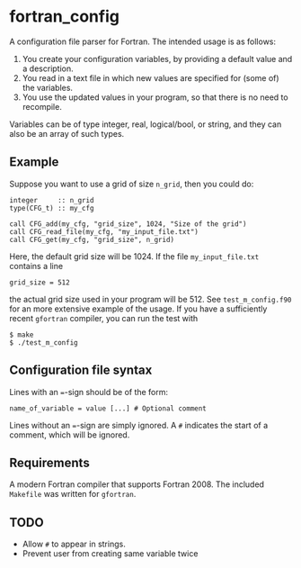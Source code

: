 # fortran_config

A configuration file parser for Fortran. The intended usage is as follows:

1. You create your configuration variables, by providing a default value and
   a description.
2. You read in a text file in which new values are specified for (some of) the
   variables.
3. You use the updated values in your program, so that there is no need to recompile.

Variables can be of type integer, real, logical/bool, or string, and they can
also be an array of such types.

## Example

Suppose you want to use a grid of size `n_grid`, then you could do:

    integer     :: n_grid
    type(CFG_t) :: my_cfg
    
    call CFG_add(my_cfg, "grid_size", 1024, "Size of the grid")
    call CFG_read_file(my_cfg, "my_input_file.txt")
    call CFG_get(my_cfg, "grid_size", n_grid)

Here, the default grid size will be 1024. If the file `my_input_file.txt` contains a line

    grid_size = 512

the actual grid size used in your program will be 512. See `test_m_config.f90`
for an more extensive example of the usage. If you have a sufficiently recent `gfortran` compiler, you can run the test with

    $ make
    $ ./test_m_config

## Configuration file syntax

Lines with an `=`-sign should be of the form:

    name_of_variable = value [...] # Optional comment

Lines without an `=`-sign are simply ignored. A `#` indicates the start of a
comment, which will be ignored.

## Requirements

A modern Fortran compiler that supports Fortran 2008. The included `Makefile` was written for `gfortran`.

## TODO

* Allow `#` to appear in strings.
* Prevent user from creating same variable twice
